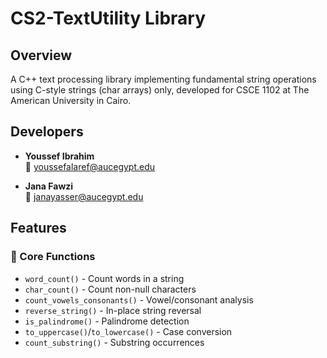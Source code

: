 # CS2-TextUtility Library

## Overview
A C++ text processing library implementing fundamental string operations using C-style strings (char arrays) only, developed for CSCE 1102 at The American University in Cairo.

## Developers
- **Youssef Ibrahim**  
  📧 [youssefalaref@aucegypt.edu](mailto:youssefalaref@aucegypt.edu)  

- **Jana Fawzi**  
  📧 [janayasser@aucegypt.edu](mailto:janayasser@aucegypt.edu)  

## Features
### 📜 Core Functions
- `word_count()` - Count words in a string
- `char_count()` - Count non-null characters  
- `count_vowels_consonants()` - Vowel/consonant analysis
- `reverse_string()` - In-place string reversal
- `is_palindrome()` - Palindrome detection
- `to_uppercase()`/`to_lowercase()` - Case conversion
- `count_substring()` - Substring occurrences


